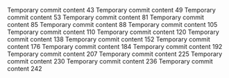 Temporary commit content 43
Temporary commit content 49
Temporary commit content 53
Temporary commit content 81
Temporary commit content 85
Temporary commit content 88
Temporary commit content 105
Temporary commit content 110
Temporary commit content 120
Temporary commit content 138
Temporary commit content 152
Temporary commit content 176
Temporary commit content 184
Temporary commit content 192
Temporary commit content 207
Temporary commit content 225
Temporary commit content 230
Temporary commit content 236
Temporary commit content 242
